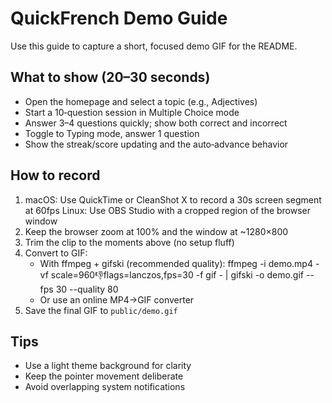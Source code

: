 # QuickFrench Demo Guide

Use this guide to capture a short, focused demo GIF for the README.

## What to show (20–30 seconds)

- Open the homepage and select a topic (e.g., Adjectives)
- Start a 10‑question session in Multiple Choice mode
- Answer 3–4 questions quickly; show both correct and incorrect
- Toggle to Typing mode, answer 1 question
- Show the streak/score updating and the auto‑advance behavior

## How to record

1. macOS: Use QuickTime or CleanShot X to record a 30s screen segment at 60fps
   Linux: Use OBS Studio with a cropped region of the browser window
2. Keep the browser zoom at 100% and the window at ~1280×800
3. Trim the clip to the moments above (no setup fluff)
4. Convert to GIF:
    - With ffmpeg + gifski (recommended quality):
      ffmpeg -i demo.mp4 -vf scale=960:-1:flags=lanczos,fps=30 -f gif - | gifski -o demo.gif --fps 30 --quality 80
    - Or use an online MP4→GIF converter
5. Save the final GIF to `public/demo.gif`

## Tips

- Use a light theme background for clarity
- Keep the pointer movement deliberate
- Avoid overlapping system notifications
